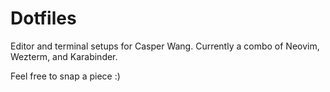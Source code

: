 # Dotfiles

Editor and terminal setups for Casper Wang. Currently a combo of Neovim, Wezterm, and Karabinder.

Feel free to snap a piece :)
